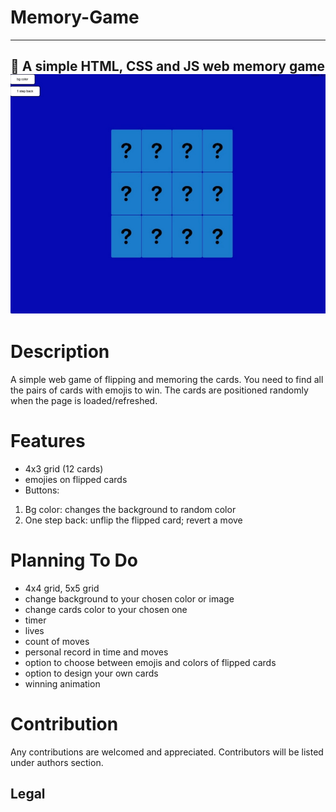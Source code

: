 # Memory-Game
---
🎴 A simple HTML, CSS and JS web memory game
![screenshot](markdown/screenshot.jpg)
---
# Description
A simple web game of flipping and memoring the cards.
You need to find all the pairs of cards with emojis to win.
The cards are positioned randomly when the page is loaded/refreshed.

# Features
- 4x3 grid (12 cards)
- emojies on flipped cards
- Buttons:
1. Bg color: changes the background to random color
2. One step back: unflip the flipped card; revert a move

# Planning To Do
- 4x4 grid, 5x5 grid
- change background to your chosen color or image
- change cards color to your chosen one
- timer
- lives
- count of moves
- personal record in time and moves
- option to choose between emojis and colors of flipped cards
- option to design your own cards
- winning animation

# Contribution
Any contributions are welcomed and appreciated.
Contributors will be listed under authors section.
## Legal

